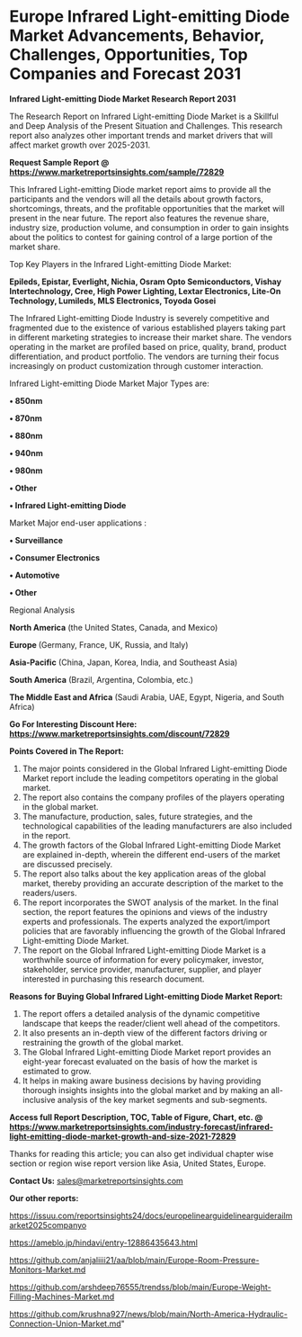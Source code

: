 # Europe Infrared Light-emitting Diode Market Advancements, Behavior, Challenges, Opportunities, Top Companies and Forecast 2031

<strong>Infrared Light-emitting Diode Market Research Report 2031</strong>

The Research Report on Infrared Light-emitting Diode Market is a Skillful and Deep Analysis of the Present Situation and Challenges. This research report also analyzes other important trends and market drivers that will affect market growth over 2025-2031.

<strong>Request Sample Report @ <a href=https://www.marketreportsinsights.com/sample/72829>https://www.marketreportsinsights.com/sample/72829</a></strong>

This Infrared Light-emitting Diode market report aims to provide all the participants and the vendors will all the details about growth factors, shortcomings, threats, and the profitable opportunities that the market will present in the near future. The report also features the revenue share, industry size, production volume, and consumption in order to gain insights about the politics to contest for gaining control of a large portion of the market share.

Top Key Players in the Infrared Light-emitting Diode Market:

<strong>Epileds, Epistar, Everlight, Nichia, Osram Opto Semiconductors, Vishay Intertechnology, Cree, High Power Lighting, Lextar Electronics, Lite-On Technology, Lumileds, MLS Electronics, Toyoda Gosei</strong>

The Infrared Light-emitting Diode Industry is severely competitive and fragmented due to the existence of various established players taking part in different marketing strategies to increase their market share. The vendors operating in the market are profiled based on price, quality, brand, product differentiation, and product portfolio. The vendors are turning their focus increasingly on product customization through customer interaction.

Infrared Light-emitting Diode Market Major Types are:

<strong>• 850nm

• 870nm

• 880nm

• 940nm

• 980nm

• Other

• Infrared Light-emitting Diode</strong>

Market Major end-user applications :

<strong>• Surveillance

• Consumer Electronics

• Automotive

• Other</strong>

Regional Analysis

</u><strong><b>North America</b></strong> (the United States, Canada, and Mexico)

<strong><b>Europe </b></strong>(Germany, France, UK, Russia, and Italy)

<strong><b>Asia-Pacific</b></strong> (China, Japan, Korea, India, and Southeast Asia)

<strong><b>South America</b></strong> (Brazil, Argentina, Colombia, etc.)

<strong><b>The Middle East and Africa</b></strong> (Saudi Arabia, UAE, Egypt, Nigeria, and South Africa)

<strong>Go For Interesting Discount Here: <a href=https://www.marketreportsinsights.com/discount/72829>https://www.marketreportsinsights.com/discount/72829</a></strong>

<strong>Points Covered in The Report:</strong>
<ol>
  <li>The major points considered in the Global Infrared Light-emitting Diode Market report include the leading competitors operating in the global market.</li>
  <li>The report also contains the company profiles of the players operating in the global market.</li>
  <li>The manufacture, production, sales, future strategies, and the technological capabilities of the leading manufacturers are also included in the report.</li>
  <li>The growth factors of the Global Infrared Light-emitting Diode Market are explained in-depth, wherein the different end-users of the market are discussed precisely.</li>
  <li>The report also talks about the key application areas of the global market, thereby providing an accurate description of the market to the readers/users.</li>
  <li>The report incorporates the SWOT analysis of the market. In the final section, the report features the opinions and views of the industry experts and professionals. The experts analyzed the export/import policies that are favorably influencing the growth of the Global Infrared Light-emitting Diode Market.</li>
  <li>The report on the Global Infrared Light-emitting Diode Market is a worthwhile source of information for every policymaker, investor, stakeholder, service provider, manufacturer, supplier, and player interested in purchasing this research document.</li>
</ol>
<strong>Reasons for Buying Global Infrared Light-emitting Diode Market Report:</strong>

<ol>
  <li>The report offers a detailed analysis of the dynamic competitive landscape that keeps the reader/client well ahead of the competitors.</li>
  <li>It also presents an in-depth view of the different factors driving or restraining the growth of the global market.</li>
  <li>The Global Infrared Light-emitting Diode Market report provides an eight-year forecast evaluated on the basis of how the market is estimated to grow.</li>
  <li>It helps in making aware business decisions by having providing thorough insights insights into the global market and by making an all-inclusive analysis of the key market segments and sub-segments.</li>
</ol>
<strong>Access full Report Description, TOC, Table of Figure, Chart, etc. @ <a href=https://www.marketreportsinsights.com/industry-forecast/infrared-light-emitting-diode-market-growth-and-size-2021-72829>https://www.marketreportsinsights.com/industry-forecast/infrared-light-emitting-diode-market-growth-and-size-2021-72829</a></strong>


Thanks for reading this article; you can also get individual chapter wise section or region wise report version like Asia, United States, Europe.

<strong>Contact Us:</strong>
sales@marketreportsinsights.com

<strong>Our other reports:</strong>

<a href=https://issuu.com/reportsinsights24/docs/europelinearguidelinearguiderailmarket2025companyo>https://issuu.com/reportsinsights24/docs/europelinearguidelinearguiderailmarket2025companyo</a>

<a href=https://ameblo.jp/hindavi/entry-12886435643.html>https://ameblo.jp/hindavi/entry-12886435643.html</a>

<a href=https://github.com/anjaliiii21/aa/blob/main/Europe-Room-Pressure-Monitors-Market.md>https://github.com/anjaliiii21/aa/blob/main/Europe-Room-Pressure-Monitors-Market.md</a>

<a href=https://github.com/arshdeep76555/trendss/blob/main/Europe-Weight-Filling-Machines-Market.md>https://github.com/arshdeep76555/trendss/blob/main/Europe-Weight-Filling-Machines-Market.md</a>

<a href=https://github.com/krushna927/news/blob/main/North-America-Hydraulic-Connection-Union-Market.md>https://github.com/krushna927/news/blob/main/North-America-Hydraulic-Connection-Union-Market.md</a>"
